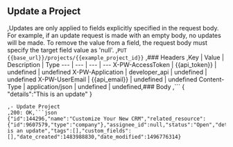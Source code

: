 ## Update a Project
,Updates are only applied to fields explicitly specified in the request body. For example, if an update request is made with an empty body, no updates will be made. To remove the value from a field, the request body must specify the target field value as 'null'.
,```PUT {{base_url}}/projects/{{example_project_id}}```
,### Headers
,Key | Value | Description | Type
--- | --- | --- | ---
X-PW-AccessToken | {{api_token}} | undefined | undefined
X-PW-Application | developer_api | undefined | undefined
X-PW-UserEmail | {{api_email}} | undefined | undefined
Content-Type | application/json | undefined | undefined,### Body
,```
{
  "details":"This is an update"
}
```,### Example Responses
,- Update Project
,200: OK,```json
{"id":144296,"name":"Customize Your New CRM","related_resource":{"id":9607579,"type":"company"},"assignee_id":null,"status":"Open","details":"This is an update","tags":[],"custom_fields":[],"date_created":1483988830,"date_modified":1496776314}
```